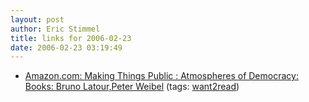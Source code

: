 ```yaml
---
layout: post
author: Eric Stimmel
title: links for 2006-02-23
date: 2006-02-23 03:19:49
--- 
```



* [Amazon.com: Making Things Public : Atmospheres of Democracy: Books: Bruno Latour,Peter Weibel][]
    (tags: [want2read][])

  [Amazon.com: Making Things Public : Atmospheres of Democracy: Books: Bruno Latour,Peter Weibel]: http://www.amazon.com/gp/product/0262122790/sr=8-1/qid=1140598034/ref=pd_bbs_1/103-4665038-9008604?_encoding=UTF8
  [want2read]: http://del.icio.us/estimmel/want2read

